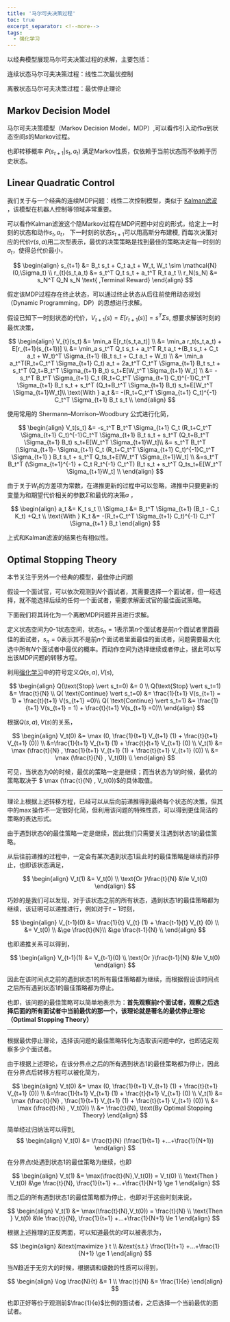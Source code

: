 ```yaml
---
title: '马尔可夫决策过程'
toc: true
excerpt_separator: <!--more-->
tags: 
  - 强化学习
---
```




以经典模型展现马尔可夫决策过程的求解，主要包括：

连续状态马尔可夫决策过程：线性二次最优控制

离散状态马尔可夫决策过程：最优停止理论



<!--more-->

## Markov Decision Model

马尔可夫决策模型（Markov Decision Model，MDP）,可以看作引入动作$a$到状态空间$s$的Markov过程。

也即转移概率 $P(s_{t+1} \vert s_t,a_t)$ 满足Markov性质，仅依赖于当前状态而不依赖于历史状态。



## Linear Quadratic Control

我们关于与一个经典的连续MDP问题：线性二次控制模型，类似于 [Kalman滤波](https://truenobility303.github.io/Filter/) ，该模型在机器人控制等领域非常重要。

可以看作Kalman滤波这个隐Markov过程在MDP问题中对应的形式，给定上一时刻的状态和动作$s_t,a_t$， 下一时刻的状态$s_{t+1}$可以用高斯分布建模,  而每次决策对应的代价$r(s,a)$用二次型表示，最优的决策策略是找到最佳的策略决定每一时刻的$a_t$，使得总代价最小，

$$
\begin{align}
s_{t+1} &= B_t s_t +  C_t a_t + W_t, W_t \sim \mathcal{N}(0,\Sigma_t) \\
r_{t}(s_t,a_t) &=  s_t^T Q_t  s_t + a_t^T R_t  a_t \\
r_N(s_N) &= s_N^T Q_N s_N \text{ ,Terminal Reward}
\end{align}
$$


假定该MDP过程存在终止状态，可以通过终止状态从后往前使用动态规划（Dynamic Programming，DP）的思想进行求解。

假设已知下一时刻状态的代价，$V_{t+1}(s) = E[r_{t+1}(s)] = s^T \Sigma s$, 想要求解该时刻的最优决策，


$$
\begin{align}
V_{t}(s_t) &= \min_a E[r_t(s_t,a_t)] \\
&= \min_a r_t(s_t,a_t) + E[r_{t+1}(s_{t+1})] \\ 
&= \min_a s_t^T Q_t  s_t + a_t^T R_t  a_t +(B_t s_t +  C_t a_t + W_t)^T \Sigma_{t+1} (B_t s_t +  C_t a_t + W_t)  \\
&= \min_a  a_t^T(R_t+C_t^T \Sigma_{t+1} C_t) a_t + 2a_t^T C_t^T \Sigma_{t+1} B_t s_t + s_t^T (Q_t+B_t^T \Sigma_{t+1} B_t) s_t+E[W_t^T \Sigma_{t+1} W_t] \\
&=  -s_t^T B_t^T \Sigma_{t+1} C_t (R_t+C_t^T \Sigma_{t+1} C_t)^{-1}C_t^T \Sigma_{t+1} B_t s_t + s_t^T (Q_t+B_t^T \Sigma_{t+1} B_t) s_t+E[W_t^T \Sigma_{t+1}W_t]\\
\text{With } a_t &=  -(R_t+C_t^T \Sigma_{t+1} C_t)^{-1} C_t^T \Sigma_{t+1} B_t s_t \\
\end{align}
$$


使用常用的 Shermann–Morrison–Woodbury 公式进行化简，


$$
\begin{align}
V_t(s_t) &= -s_t^T B_t^T \Sigma_{t+1} C_t (R_t+C_t^T \Sigma_{t+1} C_t)^{-1}C_t^T \Sigma_{t+1} B_t s_t + s_t^T (Q_t+B_t^T \Sigma_{t+1} B_t) s_t+E[W_t^T \Sigma_{t+1}W_t]\\ 
&= s_t^T B_t^T (\Sigma_{t+1}- \Sigma_{t+1} C_t (R_t+C_t^T \Sigma_{t+1} C_t)^{-1}C_t^T \Sigma_{t+1} ) B_t s_t + s_t^T Q_ts_t+E[W_t^T \Sigma_{t+1}W_t] \\
&=s_t^T B_t^T (\Sigma_{t+1}^{-1} + C_t R_t^{-1} C_t^T) B_t s_t + s_t^T Q_ts_t+E[W_t^T \Sigma_{t+1}W_t] \\
\end{align}
$$


由于关于$W_t$的方差项为常数，在递推更新的过程中可以忽略，递推中只要更新的变量为和期望代价相关的参数$\Sigma$和最优的决策$a$ ，


$$
\begin{align}
a_t &= K_t s_t  \\
\Sigma_t &= B_t^T \Sigma_{t+1} (B_t  -  C_t K_t)  +Q_t \\
\text{With } K_t &= -(R_t+C_t^T \Sigma_{t+1} C_t)^{-1} C_t^T \Sigma_{t+1 } B_t
\end{align}
$$


上式和Kalman滤波的结果也有相似性。



## Optimal Stopping Theory

本节关注于另外一个经典的模型，最佳停止问题

假设一个面试官，可以依次观测到$N$个面试者，其需要选择一个面试者，但一经选择，就不能选择后续的任何一个面试者，需要求解面试官的最佳面试策略。

下面我们将其转化为一个离散MDP问题并且进行求解。

定义状态空间为0-1状态空间，状态$s_n=1$表示第$n$个面试者是前$n$个面试者里面最佳的面试者，$s_n=0$表示其不是前$n$个面试者里面最佳的面试者，问题需要最大化选中所有$N$个面试者中最优的概率。而动作空间为选择继续或者停止，据此可以写出该MDP问题的转移方程。

利用[强化学习](https://truenobility303.github.io/RL/)中的符号定义$Q(s,a),V(s)$, 


$$
\begin{align}
Q(\text{Stop} \vert s_t=0) &= 0 \\
Q(\text{Stop} \vert s_t=1) &= \frac{t}{N} \\
Q( \text{Continue} \vert s_t=0) &= \frac{1}{t+1} V(s_{t+1} = 1) +  \frac{t}{t+1} V(s_{t+1} =0)\\ 
Q( \text{Continue} \vert s_t=1) &= \frac{1}{t+1} V(s_{t+1} = 1) +  \frac{t}{t+1} V(s_{t+1} =0)\\ 
\end{align}
$$


根据$Q(s,a),V(s)$的关系，


$$
\begin{align}
V_t(0) &= \max (0, \frac{1}{t+1} V_{t+1} (1) +  \frac{t}{t+1} V_{t+1} (0)) \\
&=\frac{1}{t+1} V_{t+1} (1) +  \frac{t}{t+1} V_{t+1} (0) \\
V_t(1) &= \max (\frac{t}{N} , \frac{1}{t+1} V_{t+1} (1) +  \frac{t}{t+1} V_{t+1} (0)) \\
&= \max (\frac{t}{N} , V_t(0)) \\
\end{align}
$$


可见，当状态为0的时候，最优的策略一定是继续；而当状态为1的时候，最优的策略取决于  $ \max (\frac{t}{N} , V_t(0))$的具体取值。

---

理论上根据上述转移方程，已经可以从后向前递推得到最终每个状态的决策，但其中的$\max$操作不一定很好化简，但利用该问题的特殊性质，可以得到更佳简洁的策略的表达形式。

由于遇到状态0的最佳策略一定是继续，因此我们只需要关注遇到状态1的最佳策略。

从后往前递推的过程中，一定会有某次遇到状态1且此时的最佳策略是继续而非停止，也即该状态满足，


$$
\begin{align}
V_t(1) &= V_t(0) \\
\text{Or }\frac{t}{N} &\le V_t(0)
\end{align}
$$


巧妙的是我们可以发现，对于该状态之前的所有状态，遇到状态1的最佳策略都为继续，该证明可以递推进行，例如对于$t-1$时刻，


$$
\begin{align}
V_{t-1}(0) &= \frac{1}{t} V_{t} (1) +  \frac{t-1}{t} V_{t} (0) \\
&= V_t(0) \\
&\ge \frac{t}{N}\\
&\ge \frac{t-1}{N} \\
\end{align}
$$


也即递推关系可以得到，


$$
\begin{align}
V_{t-1}(1) &= V_{t-1}(0) \\
\text{Or }\frac{t-1}{N} &\le V_t(0)
\end{align}
$$


因此在该时间点之前的遇到状态1的所有最佳策略都为继续，而根据假设该时间点之后所有遇到状态1的最佳策略都为停止。

也即，该问题的最佳策略可以简单地表示为：**首先观察前$t$个面试者，观察之后选择后面的所有面试者中当前最优的那一个，该理论就是著名的最优停止理论（Optimal Stopping Theory）**

---

根据最优停止理论，选择该问题的最佳策略转化为选取该问题中的$t$，也即选定观察多少个面试者。

由于根据上述理论，在该分界点之后的所有遇到状态1的最佳策略都为停止，因此在分界点后转移方程可以被化简为，


$$
\begin{align}
V_t(0) &= \max (0, \frac{1}{t+1} V_{t+1} (1) +  \frac{t}{t+1} V_{t+1} (0)) \\
&=\frac{1}{t+1} V_{t+1} (1) +  \frac{t}{t+1} V_{t+1} (0) \\
V_t(1) &= \max (\frac{t}{N} , \frac{1}{t+1} V_{t+1} (1) +  \frac{t}{t+1} V_{t+1} (0)) \\
&= \max (\frac{t}{N} , V_t(0)) \\
&= \frac{t}{N}, \text{By Optimal Stopping Theory}
\end{align}
$$


简单经过归纳法可以得到,
$$
\begin{align}
V_t(0) &= \frac{t}{N} (\frac{1}{t+1} +...+\frac{1}{N+1})
\end{align}
$$


在分界点$t$处遇到状态1的最佳策略为继续，也即


$$
\begin{align}
V_t(1) &=  \max(\frac{t}{N},V_t(0)) = V_t(0) \\
\text{Then } V_t(0) &\ge \frac{t}{N}, \frac{1}{t+1} +...+\frac{1}{N+1} \ge 1
\end{align}
$$


而之后的所有遇到状态1的最佳策略都为停止，也即对于这些时刻来说，


$$
\begin{align}
V_t(1) &=  \max(\frac{t}{N},V_t(0)) = \frac{t}{N} \\
\text{Then } V_t(0) &\le \frac{t}{N}, \frac{1}{t+1} +...+\frac{1}{N+1} \le 1
\end{align}
$$


根据上述推理的正反两面，可以知道最优的$t$可以被表示为，


$$
\begin{align}
&\text{maximize } t \\
&\text{s.t.} \frac{1}{t+1} +...+\frac{1}{N+1} \ge 1
\end{align}
$$


当$N$趋近于无穷大的时候，根据调和级数的性质可以得到，


$$
\begin{align}
\log \frac{N}{t} &= 1 \\
\frac{t}{N} &= \frac{1}{e}
\end{align}
$$


也即正好等价于观测前$\frac{1}{e}$比例的面试者，之后选择一个当前最优的面试者。
